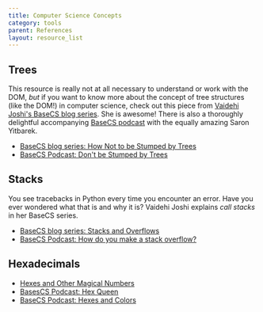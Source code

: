 ```yaml
---
title: Computer Science Concepts
category: tools
parent: References
layout: resource_list
---
```



## Trees

This resource is really not at all necessary to understand or work with the DOM, _but_ if you want to know more about the concept of tree structures (like the DOM!) in computer science, check out this piece from [Vaidehi Joshi's BaseCS blog series](https://medium.com/basecs). She is awesome! There is also a thoroughly delightful accompanying [BaseCS podcast](https://www.codenewbie.org/basecs) with the equally amazing Saron Yitbarek.

- [BaseCS blog series: How Not to be Stumped by Trees](https://medium.com/basecs/how-to-not-be-stumped-by-trees-5f36208f68a7)
- [BaseCS Podcast: Don't be Stumped by Trees](https://www.codenewbie.org/basecs/13)

## Stacks

You see tracebacks in Python every time you encounter an error. Have you ever wondered what that is and why it is? Vaidehi Joshi explains _call stacks_ in her BaseCS series.

- [BaseCS blog series: Stacks and Overflows](https://medium.com/basecs/stacks-and-overflows-dbcf7854dc67)
- [BaseCS Podcast: How do you make a stack overflow?](https://www.codenewbie.org/basecs/9)

## Hexadecimals

- [Hexes and Other Magical Numbers](https://medium.com/basecs/hexs-and-other-magical-numbers-9785bc26b7ee)
- [BasesCS Podcast: Hex Queen](https://www.codenewbie.org/basecs/5)
- [BaseCS Podcast: Hexes and Colors](https://www.codenewbie.org/basecs/6)
